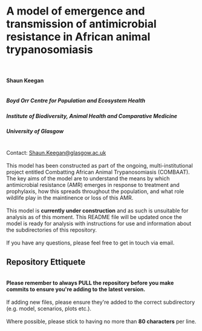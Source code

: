 # A model of emergence and transmission of antimicrobial resistance in African animal trypanosomiasis

<br>

#### Shaun Keegan <br><br>
##### Boyd Orr Centre for Population and Ecosystem Health<br>
##### Institute of Biodiversity, Animal Health and Comparative Medicine<br>
##### University of Glasgow <br><br>
Contact: Shaun.Keegan@glasgow.ac.uk<br>
<br>
This model has been constructed as part of the ongoing, multi-institutional project entitled
Combatting African Animal Trypanosomiasis (COMBAAT). The key aims of the model are to understand
the means by which antimicrobial resistance (AMR) emerges in response to treatment and 
prophylaxis, how this spreads throughout the population, and what role wildlife play in the
maintinence or loss of this AMR. 
<br><br>
This model is <b>currently under construction</b> and as such is unsuitable for analysis as
of this moment. This README file will be updated once the model is ready for analysis with
instructions for use and information about the subdirectories of this repository. 
<br><br>
If you have any questions, please feel free to get in touch via email.

## Repository Ettiquete
<br>
<b>Please remember to always PULL the repository before you make commits to ensure you're 
adding to the latest version.</b><br><br>
If adding new files, please ensure they're added to the correct subdirectory (e.g. model, scenarios, plots etc.).<br><br>
Where possible, please stick to having no more than <b>80 characters</b> per line.


